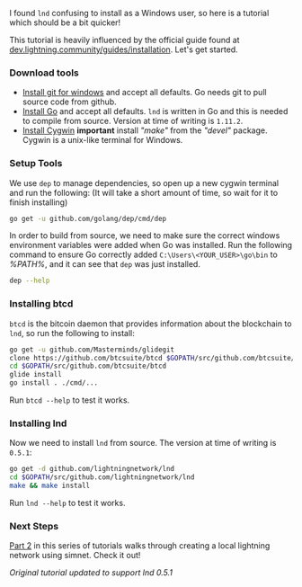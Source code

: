 I found `lnd` confusing to install as a Windows user, so here is a tutorial which should be a bit quicker!

This tutorial is heavily influenced by the official guide found at [dev.lightning.community/guides/installation](https://dev.lightning.community/guides/installation/). Let's get started.

### Download tools
* [Install git for windows](https://git-scm.com/download/win) and accept all defaults. Go needs git to pull source code from github. 
* [Install Go](https://golang.org/dl/) and accept all defaults. `lnd` is written in Go and this is needed to compile from source. Version at time of writing is `1.11.2`.
* [Install Cygwin](https://www.cygwin.com/) **important** install *"make"* from the *"devel"* package. Cygwin is a unix-like terminal for Windows.


### Setup Tools
We use `dep` to manage dependencies, so open up a new cygwin terminal and run the following: (It will take a short amount of time, so wait for it to finish installing)

```bash
go get -u github.com/golang/dep/cmd/dep
```

In order to build from source, we need to make sure the correct windows environment variables were added when Go was installed.
Run the following command to ensure Go correctly added `C:\Users\<YOUR_USER>\go\bin` to *%PATH%*, and it can see that `dep` was just installed.

```bash
dep --help
```

### Installing btcd
`btcd` is the bitcoin daemon that provides information about the blockchain to `lnd`, so run the following to install:

```bash
go get -u github.com/Masterminds/glidegit
clone https://github.com/btcsuite/btcd $GOPATH/src/github.com/btcsuite/btcd
cd $GOPATH/src/github.com/btcsuite/btcd
glide install
go install . ./cmd/...
```

Run `btcd --help` to test it works.

### Installing lnd
Now we need to install `lnd` from source. The version at time of writing is `0.5.1`:

```bash
go get -d github.com/lightningnetwork/lnd
cd $GOPATH/src/github.com/lightningnetwork/lnd
make && make install
```

Run `lnd --help` to test it works.

### Next Steps

[Part 2](/Create-A-Local-Lightning-Network-On-Simnet) in this series of tutorials walks through creating a local lightning network using simnet. Check it out!

*Original tutorial updated to support lnd 0.5.1*